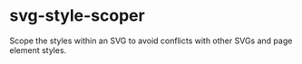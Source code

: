 # svg-style-scoper
Scope the styles within an SVG to avoid conflicts with other SVGs and page element styles.
